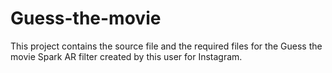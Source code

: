 # Guess-the-movie
This project  contains the source file and the required files for the Guess the movie Spark AR filter created by this user for Instagram.

